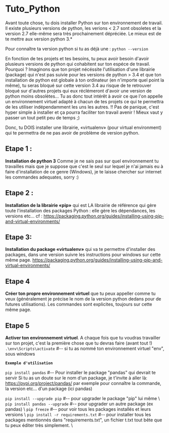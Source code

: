 # Tuto_Python

Avant toute chose, tu dois installer Python sur ton environnement de travail. Il existe plusieurs versions de python, les verions < 2.7 sont obsoletes et la version 2.7 elle-même sera très prochainement dépréciée. Le mieux est de te mettre aux version python 3.*

Pour connaître ta version python si tu as déjà une :
`python --version`

En fonction de tes projets et tes besoins, tu peux avoir besoin d'avoir plusieurs versions de python qui cohabitent sur ton espéce de travail. Pourquoi ? 
Imaginons que ton projet nécéssite l'utilisation d'une librairie (package) qui n'est pas suivie pour les versions de python > 3.4 et que ton installation de python est globale à ton ordinateur (en n'importe quel point la même), tu seras bloqué sur cette version 3.4 au risque de te retrouver bloqué sur d'autres projets qui eux réclémeront d'avoir une version de python moins obsolètes... Tu as donc tout intérêt à avoir ce que l'on appelle un environnement virtuel adapté à chacun de tes projets ce qui te permettra de les utiliser indépendamment les uns les autres.
!! Pas de panique, c'est hyper simple à installer et ça pourra faciliter ton travail avenir ! Mieux vaut y passer un tout petit peu de temps ;)

Donc, tu DOIS installer une librairie, «virtualenv» (pour virtual environment) qui te permettra de ne pas avoir de problème de version python. 


## Etape 1 :
**Installation de python 3** 
Comme je ne sais pas sur quel environnement tu travailles mais que je suppose que c'est le seul sur lequel je n'ai jamais eu à faire d'installation de ce genre (Windows), je te laisse chercher sur internet les commandes adequates, sorry :)

## Etape 2 :
**Installation de la librairie «pip»** qui est LA librairie de référence qui gère toute l'installation des packages Python : elle gère les dépendances, les versions etc...
cf :  https://packaging.python.org/guides/installing-using-pip-and-virtual-environments/

## Etape 3:
**Installation du package «virtualenv»** qui va te permettre d'installer des packages, dans une version 
suivre les instructions pour windows sur cette même page. https://packaging.python.org/guides/installing-using-pip-and-virtual-environments/

## Etape 4
**Créer ton propre environnement virtuel** que tu peux appeller comme tu veux (généralement je précise le nom de la version python dedans pour de futures utilisations). Les commandes sont explicites, toujours sur cette même page.

## Etape 5
**Activer ton environnement virtuel**. A chaque fois que tu voudras travailler sur ton projet, c'est la première chose que tu devras faire (avant tout !)
`.\env\Scripts\activate`  #-- si tu as nommé ton environnement virtuel "env", sous windows


**`Exemple d'utilisation`**

`pip install pandas`  #-- Pour installer le package "pandas" qui devrait te servir
Si tu as un doute sur le nom d'un package, je t'invite à aller là: https://pypi.org/project/pandas/ par exemple pour connaître la commande, la version etc... d'un package (ici pandas)

`pip install --upgrade pip`  #-- pour upgrader le package "pip" lui même \\
`pip install pandas --upgrade`  #-- pour upgrader un autre package (ex pandas) \\
`pip freeze` #-- pour voir tous les packages installés et leurs versions \\
`pip install -r requirements.txt` #-- pour installer tous les packages mentionnés dans "requirements.txt", un fichier t.txt tout bête que tu peux éditer très simplement. \\